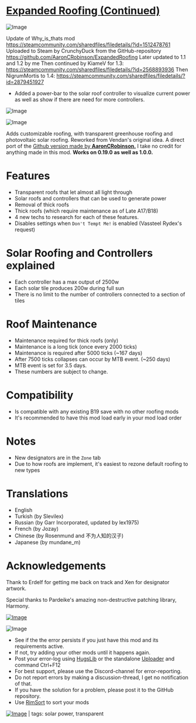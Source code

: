 # [Expanded Roofing (Continued)](https://steamcommunity.com/sharedfiles/filedetails/?id=2026595894)

![Image](https://i.imgur.com/WAEzk68.png)

Update of Why_is_thats mod https://steamcommunity.com/sharedfiles/filedetails/?id=1512478761 
Uploaded to Steam by CrunchyDuck from the GitHub-repository https://github.com/AaronCRobinson/ExpandedRoofing
Later updated to 1.1 and 1.2 by me
Then continued by KiameV for 1.3: https://steamcommunity.com/sharedfiles/filedetails/?id=2568893936
Then NigrumMortis to 1.4: https://steamcommunity.com/sharedfiles/filedetails/?id=2879451927

- Added a power-bar to the solar roof controller to visualize current power as well as show if there are need for more controllers.

![Image](https://i.imgur.com/pufA0kM.png)
	
![Image](https://i.imgur.com/Z4GOv8H.png)

Adds customizable roofing, with transparent greenhouse roofing and photovoltaic solar roofing. Reworked from Vendan's original idea.
A direct port of the [Github version made by **AaronCRobinson.**](https://github.com/AaronCRobinson/ExpandedRoofing) I take no credit for anything made in this mod.
**Works on 0.19.0 as well as 1.0.0.**

# Features

- Transparent roofs that let almost all light through
- Solar roofs and controllers that can be used to generate power
- Removal of thick roofs
- Thick roofs (which require maintenance as of Late A17/B18)
- 4 new techs to research for each of these features.
- Disables settings when `Don't Tempt Me!` is enabled (Vassteel Rydex's request)

# Solar Roofing and Controllers explained

- Each controller has a max output of 2500w
- Each solar tile produces 200w during full sun
- There is no limit to the number of controllers connected to a section of tiles

# Roof Maintenance

- Maintenance required for thick roofs (only)
- Maintenance is a long tick (once every 2000 ticks)
- Maintenance is required after 5000 ticks (~167 days)
- After 7500 ticks collapses can occur by MTB event. (~250 days)
- MTB event is set for 3.5 days.
- These numbers are subject to change.

# Compatibility

- Is compatible with any existing B19 save with no other roofing mods
- It's recommended to have this mod load early in your mod load order

# Notes

- New designators are in the `Zone` tab
- Due to how roofs are implement, it's easiest to rezone default roofing to new types

# Translations

- English
- Turkish (by Slevilex)
- Russian (by Garr Incorporated, updated by lex1975)
- French (by Jozay)
- Chinese (by Rosenmund and 不为人知的汉子)
- Japanese (by mundane_m)

# Acknowledgements


Thank to Erdelf for getting me back on track and Xen for designator artwork.

Special thanks to Pardeike's amazing non-destructive patching library, Harmony.

[![Image](https://raw.githubusercontent.com/pardeike/Harmony/master/HarmonyLogo.png)](https://github.com/pardeike/Harmony)

![Image](https://i.imgur.com/PwoNOj4.png)



-  See if the the error persists if you just have this mod and its requirements active.
-  If not, try adding your other mods until it happens again.
-  Post your error-log using [HugsLib](https://steamcommunity.com/workshop/filedetails/?id=818773962) or the standalone [Uploader](https://steamcommunity.com/sharedfiles/filedetails/?id=2873415404) and command Ctrl+F12
-  For best support, please use the Discord-channel for error-reporting.
-  Do not report errors by making a discussion-thread, I get no notification of that.
-  If you have the solution for a problem, please post it to the GitHub repository.
-  Use [RimSort](https://github.com/RimSort/RimSort/releases/latest) to sort your mods

 

[![Image](https://img.shields.io/github/v/release/emipa606/ExpandedRoofing?label=latest%20version&style=plastic&color=9f1111&labelColor=black)](https://steamcommunity.com/sharedfiles/filedetails/changelog/2026595894) | tags:  solar power,  transparent
